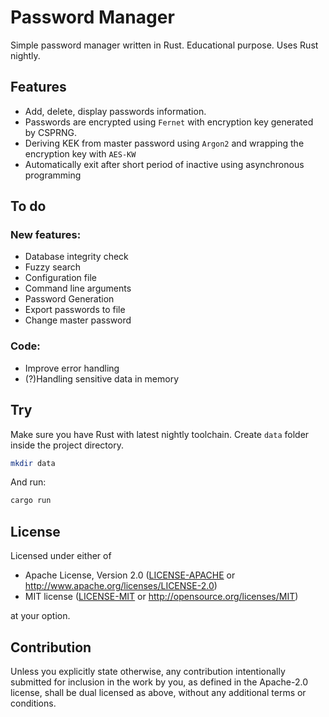 # Password Manager
Simple password manager written in Rust. Educational purpose. Uses Rust nightly.
## Features
- Add, delete, display passwords information.
- Passwords are encrypted using `Fernet` with encryption key generated by CSPRNG.
- Deriving KEK from master password using `Argon2` and wrapping the encryption key with `AES-KW`
- Automatically exit after short period of inactive using asynchronous programming 

## To do
### New features:
- Database integrity check
- Fuzzy search
- Configuration file
- Command line arguments
- Password Generation
- Export passwords to file
- Change master password
### Code:
- Improve error handling
- (?)Handling sensitive data in memory

## Try
Make sure you have Rust with latest nightly toolchain. Create `data` folder inside the project directory.
```bash
mkdir data
```
And run:
```bash
cargo run
```

## License

Licensed under either of

 * Apache License, Version 2.0
   ([LICENSE-APACHE](LICENSE-APACHE) or http://www.apache.org/licenses/LICENSE-2.0)
 * MIT license
   ([LICENSE-MIT](LICENSE-MIT) or http://opensource.org/licenses/MIT)

at your option.

## Contribution

Unless you explicitly state otherwise, any contribution intentionally submitted
for inclusion in the work by you, as defined in the Apache-2.0 license, shall be
dual licensed as above, without any additional terms or conditions.
